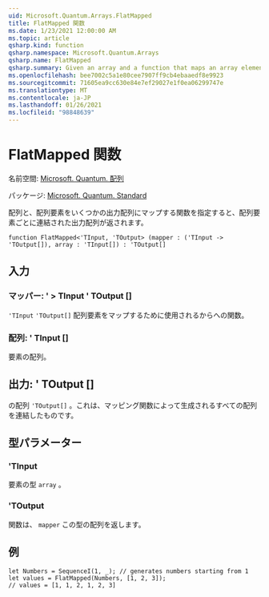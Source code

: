 ```yaml
---
uid: Microsoft.Quantum.Arrays.FlatMapped
title: FlatMapped 関数
ms.date: 1/23/2021 12:00:00 AM
ms.topic: article
qsharp.kind: function
qsharp.namespace: Microsoft.Quantum.Arrays
qsharp.name: FlatMapped
qsharp.summary: Given an array and a function that maps an array element to some output array, returns the concatenated output arrays for each array element.
ms.openlocfilehash: bee7002c5a1e80cee7907ff9cb4ebaaedf8e9923
ms.sourcegitcommit: 71605ea9cc630e84e7ef29027e1f0ea06299747e
ms.translationtype: MT
ms.contentlocale: ja-JP
ms.lasthandoff: 01/26/2021
ms.locfileid: "98848639"
---
```

# <a name="flatmapped-function"></a>FlatMapped 関数

名前空間: [Microsoft. Quantum. 配列](xref:Microsoft.Quantum.Arrays)

パッケージ: [Microsoft. Quantum. Standard](https://nuget.org/packages/Microsoft.Quantum.Standard)


配列と、配列要素をいくつかの出力配列にマップする関数を指定すると、配列要素ごとに連結された出力配列が返されます。

```qsharp
function FlatMapped<'TInput, 'TOutput> (mapper : ('TInput -> 'TOutput[]), array : 'TInput[]) : 'TOutput[]
```


## <a name="input"></a>入力

### <a name="mapper--tinput---toutput"></a>マッパー: ' > TInput ' TOutput []

`'TInput` `'TOutput[]` 配列要素をマップするために使用されるからへの関数。


### <a name="array--tinput"></a>配列: ' TInput []

要素の配列。



## <a name="output--toutput"></a>出力: ' TOutput []

の配列 `'TOutput[]` 。これは、マッピング関数によって生成されるすべての配列を連結したものです。

## <a name="type-parameters"></a>型パラメーター

### <a name="tinput"></a>'TInput

要素の型 `array` 。
### <a name="toutput"></a>'TOutput

関数は、 `mapper` この型の配列を返します。

## <a name="example"></a>例

```qsharp
let Numbers = SequenceI(1, _); // generates numbers starting from 1
let values = FlatMapped(Numbers, [1, 2, 3]);
// values = [1, 1, 2, 1, 2, 3]
```